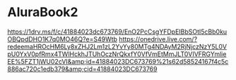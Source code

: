 # AluraBook2
https://1drv.ms/f/c/41884023dc673769/EnO2PcCsgYFDpEIBbSOtI5cBb0kuOBQpdDHO1K7q0MO46Q?e=S49Wtb  https://onedrive.live.com/?redeemaHROcHM6Ly8xZHJ2Lm1zL2YvYy80MTg4NDAyM2RjNjczNzY5L0VpU0YxV0pfRmx4TWlHckhJTUhOczNrQkxfY0VfVmEtMmJLT0VIVFRGYmlieEE%5FZT1jWU02cVI&amp;id=41884023DC673769%21s62d58524167f4c5c886ac720c1edb379&amp;cid=41884023DC673769

